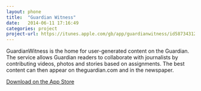 ```yaml
---
layout: phone
title:  "Guardian Witness"
date:   2014-06-11 17:16:49
categories: project
project-url: https://itunes.apple.com/gb/app/guardianwitness/id587343125?ls=1&mt=8
---
```


GuardianWitness is the home for user-generated content on the Guardian. The service allows Guardian readers to collaborate with journalists by contributing videos, photos and stories based on assignments. The best content can then appear on theguardian.com and in the newspaper.

[Download on the App Store](https://itunes.apple.com/gb/app/guardianwitness/id587343125?ls=1&mt=8)
